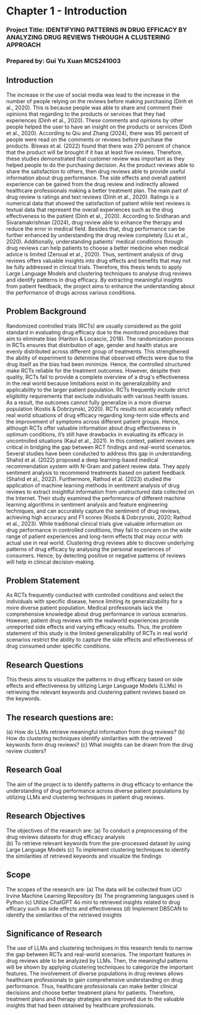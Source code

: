 # Chapter 1 - Introduction

### Project Title: IDENTIFYING PATTERNS IN DRUG EFFICACY BY ANALYZING DRUG REVIEWS THROUGH A CLUSTERING APPROACH

### Prepared by: Gui Yu Xuan MCS241003

## Introduction 
The increase in the use of social media was lead to the increase in the number of people relying on the reviews before making purchasing (Dinh et al., 2020). This is because people was able to share and comment their opinions that regarding to the products or services that they had experiences (Dinh et al., 2020). These comments and opinions by other people helped the user to have an insight on the products or services (Dinh et al., 2020). According to Qiu and Zhang (2024), there was 95 percent of people were read on the comments or reviews before purchase the products. Biswas et al. (2022) found that there was 270 percent of chance that the product will be brought if it has at least five reviews. Therefore, these studies demonstrated that customer review was important as they helped people to do the purchasing decision. As the 
product reviews able to share the satisfaction to others, then drug reviews able to provide useful information about drug performance. The side effects and overall patient experience can be gained from the drug review and indirectly allowed 
healthcare professionals making a better treatment plan. The main part of drug review is ratings and text reviews (Dinh et al., 2020). Ratings is a numerical data that showed the satisfaction of patient while text reviews is textual data that  represent the overall experiences such as the drug effectiveness to the patient (Dinh et al., 2020). According to Sridharan and Sivaramakrishnan (2024), drug review able to enhance the therapy and reduce the error in medical field. Besides that, drug performance can be further enhanced by understanding the drug review completely (Liu et al., 2020). Additionally, understanding patients' medical conditions through drug reviews can help patients to choose a better medicine when medical advice is limited (Zeroual et al., 2020). Thus, sentiment analysis of drug reviews offers valuable insights into drug effects and benefits that may not be fully addressed in clinical trials. Therefore, this thesis tends to apply Large Language Models and clustering techniques to analyse drug reviews and identify patterns in drug efficacy. By extracting meaningful insights from patient feedback, the project aims to enhance the understanding about the performance of drugs across various conditions. 
 
## Problem Background 
Randomized controlled trials (RCTs) are usually considered as the gold standard in evaluating drug efficacy due to the monitored procedures that aim to eliminate bias (Hariton & Locascio, 2018). The randomization process in RCTs ensures that distribution of age, gender and health status are evenly distributed across different group of treatments. This strengthened the ability of experiment to determine that observed effects were due to the drug itself as the bias had been minimize. Hence, the controlled structured make RCTs reliable for the treatment outcomes. However, despite their quality, RCTs fail to provide a complete overview of a drug's effectiveness in the real world because limitations exist in its generalizability and applicability to the larger patient population. RCTs frequently include strict eligibility requirements that exclude individuals with various health issues. As a result, the outcomes cannot fully generalize in a more diverse population (Kostis & Dobrzynski, 2020). RCTs results not accurately reflect real world situations of drug efficacy regarding long-term side effects and the improvement of symptoms across different patient groups. Hence, although RCTs offer valuable information about drug effectiveness in optimum conditions, it’s still have drawbacks in evaluating its efficacy in uncontrolled situations (Kaul et al., 2021). In this context, patient reviews are critical in bridging the gap between RCT findings and real-world scenarios.  Several studies have been conducted to address this gap in understanding. Shahid et al. (2022) proposed a deep learning-based medical recommendation system with N-Gram and patient review data. They apply sentiment analysis to recommend treatments based on patient feedback (Shahid et al., 2022). Furthermore, Rathod et al. (2023) studied the application of machine learning methods in sentiment analysis of drug reviews to extract insightful information from unstructured data collected on the Internet. Their study examined the performance of different machine learning algorithms in sentiment analysis and feature engineering techniques, and can accurately capture the sentiment of drug reviews, achieving high accuracy and F1 scores (Kostis & Dobrzynski, 2020; Rathod et al., 2023). While traditional clinical trials give valuable information on drug performance in controlled conditions, they fail to concern on the wide range of patient experiences and long-term effects that may occur with actual use in real world. Clustering drug reviews able to discover underlying patterns of drug efficacy by analysing the personal experiences of consumers. Hence, by detecting positive or negative patterns of reviews will help in clinical decision-making. 

## Problem Statement 
As RCTs frequently conducted with controlled conditions and select the individuals with specific disease, hence limiting its generalizability for a more diverse patient population. Medical professionals lack the comprehensive knowledge about drug performance in various scenarios. However, patient drug reviews with the realworld experiences provide unreported side effects and varying efficacy results. Thus, the problem statement of this study is the limited generalizability of RCTs in real world scenarios restrict the ability to capture the side effects and effectiveness of drug consumed under specific conditions. 

## Research Questions 
This thesis aims to visualize the patterns in drug efficacy based on side effects and effectiveness by utilizing Large Language Models (LLMs) in retrieving the relevant keywords and clustering patient reviews based on the keywords. 

## The research questions are: 
(a) How do LLMs retrieve meaningful information from drug reviews? 
(b) How do clustering techniques identify similarities with the retrieved keywords form drug reviews? 
(c) What insights can be drawn from the drug review clusters? 

## Research Goal 
The aim of the project is to identify patterns in drug efficacy to enhance the understanding of drug performance across diverse patient populations by utilizing LLMs and clustering techniques in patient drug reviews. 

## Research Objectives 
The objectives of the research are: 
(a) To conduct a preprocessing of the drug reviews datasets for drug efficacy analysis  
(b) To retrieve relevant keywords from the pre-processed dataset by using Large Language Models 
(c) To implement clustering techniques to identify the similarities of retrieved keywords and visualize the findings 

## Scope
The scopes of the research are: 
(a) The data will be collected from UCI Irvine Machine Learning Repository 
(b) The programming languages used is Python 
(c) Utilize ChatGPT 4o mini to retrieved insights related to drug efficacy such as side effects and effectiveness 
(d) Implement DBSCAN to identify the similarities of the retrieved insights 

## Significance of Research 
The use of LLMs and clustering techniques in this research tends to narrow the gap between RCTs and real-world scenarios. The important features in drug reviews able to be analyzed by LLMs. Then, the meaningful patterns will be shown by applying clustering techniques to categorize the important features. The involvement of diverse populations in drug reviews allows healthcare professionals to gain comprehensive understanding on drug performance. Thus, healthcare professionals can make better clinical decisions and choose better treatment plans for patients. Therefore, treatment plans and therapy strategies are improved due to the valuable insights that had been obtained by healthcare professionals.
